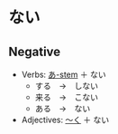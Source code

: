 # ない

## Negative

- Verbs: [あ-stem](stem-あ) ＋ ない
	- する　→　しない
	- 来る　→　こない
	- ある　→　ない
- Adjectives: [～く](～く) ＋ ない